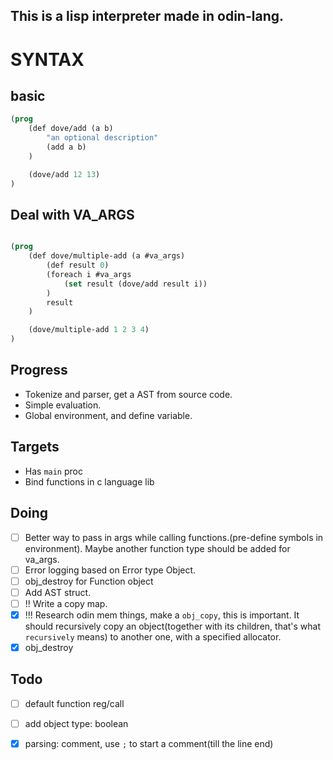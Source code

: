 ## This is a lisp interpreter made in odin-lang.

# SYNTAX

## basic

```lisp
(prog
	(def dove/add (a b)
		"an optional description"
		(add a b)
	)

    (dove/add 12 13)
)

```

## Deal with VA_ARGS
```lisp

(prog
    (def dove/multiple-add (a #va_args)
	    (def result 0)
		(foreach i #va_args
		    (set result (dove/add result i))
		)
		result
	)

    (dove/multiple-add 1 2 3 4)
)

```





## Progress
- Tokenize and parser, get a AST from source code.
- Simple evaluation.
- Global environment, and define variable.

## Targets
- Has `main` proc
- Bind functions in c language lib

## Doing
- [ ] Better way to pass in args while calling functions.(pre-define symbols in environment). Maybe another function type should be added for va_args.
- [ ] Error logging based on Error type Object.
- [ ] obj_destroy for Function object
- [ ] Add AST struct.
- [ ] !! Write a copy map.
- [x] !!! Research odin mem things, make a `obj_copy`, this is important. It should recursively copy an object(together with its children, that's what `recursively` means) to another one, with a specified allocator.
- [x] obj_destroy

## Todo
- [ ] default function reg/call
- [ ] add object type: boolean
- [x] parsing: comment, use `;` to start a comment(till the line end)

